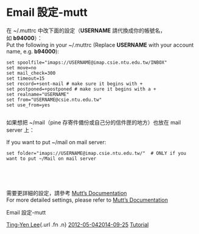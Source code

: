 # Email 設定-mutt

在 ~/.muttrc
中改下面的設定（**USERNAME** 請代換成你的帳號名，如 **b94000**）：  
Put the following in your ~/.muttrc (Replace **USERNAME** with your
account name, e.g. **b94000**):

``` Plum_Code_Box
set spoolfile="imaps://USERNAME@imap.csie.ntu.edu.tw/INBOX"
set move=no
set mail_check=300
set timeout=15
set record=+sent-mail # make sure it begins with +
set postponed=+postponed # make sure it begins with a +
set realname="USERNAME"
set from="USERNAME@csie.ntu.edu.tw"
set use_from=yes
                                    
```

如果想把 ~/mail（pine 存寄件備份或自己分的信件匣的地方）也放在 mail
server 上：

If you want to put ~/mail on mail server:

``` Plum_Code_Box
set folder="imaps://USERNAME@imap.csie.ntu.edu.tw/"  # ONLY if you want to put ~/Mail on mail server

                                    
```

 

需要更詳細的設定，請參考 [Mutt’s Documentation  
](http://www.mutt.org/#doc "http://www.mutt.org/#doc")For more detailed
settings, please refer to [Mutt’s
Documentation](http://www.mutt.org/#doc "http://www.mutt.org/#doc")

<span class="entry-title">Email 設定-mutt</span>

<span class="by-author author vcard">[Ting-Yen
Lee](https://wslab.csie.ntu.edu.tw/author/lydian/){.url .fn .n}</span>
<span
class="date">[2012-05-042014-09-25](https://wslab.csie.ntu.edu.tw/2012/05/mail-mutt/ "1:16 PM")</span>
<span
class="category">[Tutorial](https://wslab.csie.ntu.edu.tw/category/tutorial/)</span>
